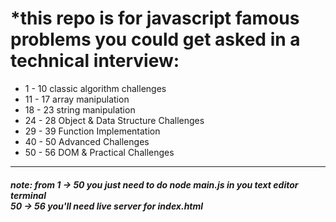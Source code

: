 <h1>*this repo is for javascript famous problems you could get asked in a technical interview:</h1>
<ul>
<li>1 - 10 classic algorithm challenges</li>
<li>11 - 17 array manipulation</li>
<li>18 - 23 string manipulation</li>
<li>24 - 28 Object & Data Structure Challenges</li>
<li>29 - 39 Function Implementation</li>
<li>40 - 50 Advanced Challenges</li>
<li>50 - 56 DOM & Practical Challenges</li>
</ul>
<hr/>
<h5>note: from 1 -> 50 you just need to do node main.js in you text editor terminal <br/> 50 -> 56 you'll need live server for index.html</h5>

